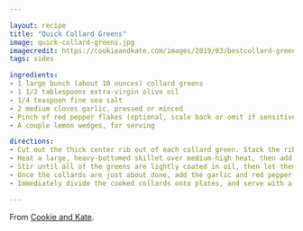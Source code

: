 ```yaml
---

layout: recipe
title: "Quick Collard Greens"
image: quick-collard-greens.jpg
imagecredit: https://cookieandkate.com/images/2019/03/bestcollard-greens-recipe-3-768x1154.jpg
tags: sides

ingredients:
- 1 large bunch (about 10 ounces) collard greens
- 1 1/2 tablespoons extra-virgin olive oil
- 1/4 teaspoon fine sea salt
- 2 medium cloves garlic, pressed or minced
- Pinch of red pepper flakes (optional, scale back or omit if sensitive to spice)
- A couple lemon wedges, for serving

directions:
- Cut out the thick center rib out of each collard green. Stack the rib-less greens and roll them up into a cigar-like shape. Slice over the "cigar" as thinly as possible (1/8" to 1/4") to make long strands. Shake up the greens and give them a few chops so the strands aren’t so long.
- Heat a large, heavy-bottomed skillet over medium-high heat, then add the olive oil. Once the oil is shimmering, add all of the collard greens and the salt.
- Stir until all of the greens are lightly coated in oil, then let them cook for about 30 seconds before stirring again. Continue stirring in 30-second intervals until the greens are wilted, dark green, and some are starting to turn browns on the edges (this is delicious). This will take between 3 to 6 minutes.
- Once the collards are just about done, add the garlic and red pepper flakes (if using). Stir to break up the garlic and cook until it’s fragrant, about 30 seconds. Remove the pan from the heat.
- Immediately divide the cooked collards onto plates, and serve with a lemon wedge each.

---
```


From [Cookie and Kate](https://cookieandkate.com/quick-collard-greens-recipe/).
